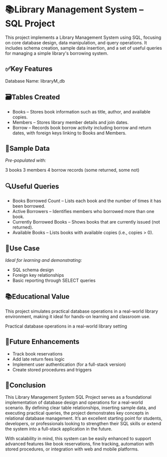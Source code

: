 # 📚Library Management System – SQL Project
This project implements a Library Management System using SQL, focusing on core database design, data manipulation, and query operations.
It includes schema creation, sample data insertion, and a set of useful queries for managing a simple library's borrowing system.

## ✅Key Features
Database Name: libraryM_db

## 🗃Tables Created
- Books – Stores book information such as title, author, and available copies.
- Members – Stores library member details and join dates.
- Borrow – Records book borrow activity including borrow and return dates, with foreign keys linking to Books and Members.

## 🧩Sample Data
_Pre-populated with:_

3 books
3 members
4 borrow records (some returned, some not)

## 🔍Useful Queries
- Books Borrowed Count – Lists each book and the number of times it has been borrowed.
- Active Borrowers – Identifies members who borrowed more than one book.
- Currently Borrowed Books – Shows books that are currently issued (not returned).
- Available Books – Lists books with available copies (i.e., copies > 0).

## 📂Use Case
_Ideal for learning and demonstrating:_

- SQL schema design
- Foreign key relationships
- Basic reporting through SELECT queries

## 📚Educational Value  
This project simulates practical database operations in a real-world library environment, making it ideal for hands-on learning and classroom use.

Practical database operations in a real-world library setting

## 🚀Future Enhancements
- Track book reservations
- Add late return fees logic
- Implement user authentication (for a full-stack version)
- Create stored procedures and triggers

## 🧾Conclusion
This Library Management System SQL Project serves as a foundational implementation of database design and operations for a real-world scenario. By defining clear table relationships, inserting sample data, and executing practical queries, the project demonstrates key concepts in relational database management. It’s an excellent starting point for students, developers, or professionals looking to strengthen their SQL skills or extend the system into a full-stack application in the future.

With scalability in mind, this system can be easily enhanced to support advanced features like book reservations, fine tracking, automation with stored procedures, or integration with web and mobile platforms.
